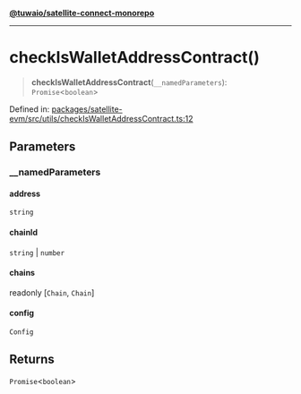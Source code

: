 [**@tuwaio/satellite-connect-monorepo**](../../../README.md)

***

# checkIsWalletAddressContract()

> **checkIsWalletAddressContract**(`__namedParameters`): `Promise`\<`boolean`\>

Defined in: [packages/satellite-evm/src/utils/checkIsWalletAddressContract.ts:12](https://github.com/TuwaIO/satellite-connect/blob/46085d28e0b4ff146f6da7e03a614830032927cd/packages/satellite-evm/src/utils/checkIsWalletAddressContract.ts#L12)

## Parameters

### \_\_namedParameters

#### address

`string`

#### chainId

`string` \| `number`

#### chains

readonly \[`Chain`, `Chain`\]

#### config

`Config`

## Returns

`Promise`\<`boolean`\>
